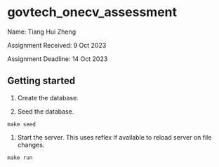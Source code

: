 # govtech_onecv_assessment

Name: Tiang Hui Zheng

Assignment Received: 9 Oct 2023

Assignment Deadline: 14 Oct 2023

## Getting started

1. Create the database.

1. Seed the database.
```
make seed
```

1. Start the server. This uses reflex if available to reload server on file changes.
```
make run
```
